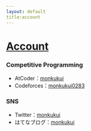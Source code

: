 ```yaml
---
layout: default
title:account
---
```


# [Account](account/account.html)

### Competitive Programming
- AtCoder：[monkukui](https://atcoder.jp/users/monkukui/)
- Codeforces：[monkukui0283](https://codeforces.com/profile/monkukui0283)

### SNS
- Twitter：[monkukui](https://twitter.com/monkukui2)
- はてなブログ：[monkukui](https://monkukui.hatenablog.com/)
